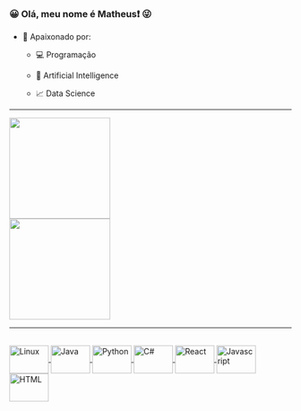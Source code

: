 ### :grinning: Olá, meu nome é Matheus:exclamation: :stuck_out_tongue_winking_eye:

- :sparkling_heart: Apaixonado por:
  
  - :computer: Programação
  
  - :robot: Artificial Intelligence
  
  - :chart_with_upwards_trend: Data Science

___________________

 <div>
  <a href="https://github.com/Mathvivas">
  <img height="180em" src="https://github-readme-stats.vercel.app/api?username=Mathvivas&show_icons=true&theme=synthwave&include_all_commits=true&count_private=true"/>

  <br>
    
  <img height="180em" src="https://github-readme-stats.vercel.app/api/top-langs/?username=Mathvivas&layout=compact&langs_count=7&theme=synthwave"/>
</div>
  
  _________________
  
<div style="display: inline_block"><br>
  <img align="center" alt="Linux" height="50" width="70" src="https://cdn.jsdelivr.net/gh/devicons/devicon/icons/linux/linux-original.svg">
  <img align="center" alt="Java" height="50" width="70" src="https://cdn.jsdelivr.net/gh/devicons/devicon/icons/java/java-original.svg">
  <img align="center" alt="Python" height="50" width="70" src="https://cdn.jsdelivr.net/gh/devicons/devicon/icons/python/python-original.svg">
  <img align="center" alt="C#" height="50" width="70" src="https://cdn.jsdelivr.net/gh/devicons/devicon/icons/csharp/csharp-original.svg">
  <img align="center" alt="React" height="50" width="70" src="https://cdn.jsdelivr.net/gh/devicons/devicon/icons/react/react-original.svg">
  <img align="center" alt="Javascript" height="50" width="70" src="https://cdn.jsdelivr.net/gh/devicons/devicon/icons/javascript/javascript-original.svg">
  <img align="center" alt="HTML" height="50" width="70" src="https://cdn.jsdelivr.net/gh/devicons/devicon/icons/html5/html5-original.svg">
</div>

  
<!--
**Mathvivas/Mathvivas** is a ✨ _special_ ✨ repository because its `README.md` (this file) appears on your GitHub profile.

Here are some ideas to get you started:

- 🔭 I’m currently working on ...
- 🌱 I’m currently learning ...
- 👯 I’m looking to collaborate on ...
- 🤔 I’m looking for help with ...
- 💬 Ask me about ...
- 📫 How to reach me: ...
- 😄 Pronouns: ...
- ⚡ Fun fact: ...
-->
